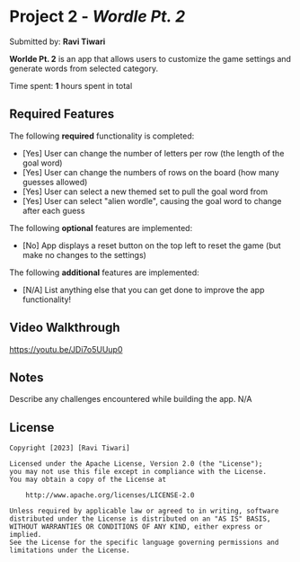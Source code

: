 # Project 2 - *Wordle Pt. 2*

Submitted by: **Ravi Tiwari**

**Worlde Pt. 2** is an app that allows users to customize the game settings and generate words from selected category. 

Time spent: **1** hours spent in total

## Required Features

The following **required** functionality is completed:

- [Yes] User can change the number of letters per row (the length of the goal word)
- [Yes] User can change the numbers of rows on the board (how many guesses allowed)
- [Yes] User can select a new themed set to pull the goal word from
- [Yes] User can select "alien wordle", causing the goal word to change after each guess


The following **optional** features are implemented:

- [No] App displays a reset button on the top left to reset the game (but make no changes to the settings)

The following **additional** features are implemented:

- [N/A] List anything else that you can get done to improve the app functionality!

## Video Walkthrough
https://youtu.be/JDi7o5UUup0

## Notes

Describe any challenges encountered while building the app. N/A

## License

    Copyright [2023] [Ravi Tiwari]

    Licensed under the Apache License, Version 2.0 (the "License");
    you may not use this file except in compliance with the License.
    You may obtain a copy of the License at

        http://www.apache.org/licenses/LICENSE-2.0

    Unless required by applicable law or agreed to in writing, software
    distributed under the License is distributed on an "AS IS" BASIS,
    WITHOUT WARRANTIES OR CONDITIONS OF ANY KIND, either express or implied.
    See the License for the specific language governing permissions and
    limitations under the License.
